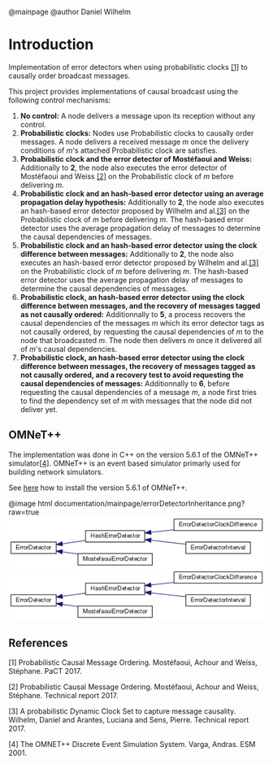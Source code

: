 @mainpage
@author Daniel Wilhelm

# Introduction

Implementation of error detectors when using probabilistic clocks [[1]](https://link.springer.com/chapter/10.1007/978-3-319-62932-2_31) to causally order broadcast messages. 

This project provides implementations of causal broadcast using the following control mechanisms:

1. **No control:** A node delivers a message upon its reception without any control. 
2. **Probabilistic clocks:** Nodes use Probabilistic clocks to causally order messages. A node delivers a received message *m* once the delivery conditions of *m*'s attached Probabilistic clock are satisfies. 
3. **Probabilistic clock and the error detector of Mostéfaoui and Weiss:** Additionally to **2**, the node also executes the error detector of Mostéfaoui and Weiss  [[2]](https://hal.science/hal-02056349/document) on the Probabilistic clock of *m* before delivering *m*. 
4. **Probabilistic clock and an hash-based error detector using an average propagation delay hypothesis:** Additionally to **2**, the node also executes an hash-based error detector proposed by Wilhelm and al.[[3]](https://hal.science/hal-03984499) on the Probabilistic clock of *m* before delivering *m*. The hash-based error detector uses the average propagation delay of messages to determine the causal dependencies of messages. 
5. **Probabilistic clock and an hash-based error detector using the clock difference between messages:** Additionally to **2**, the node also executes an hash-based error detector proposed by Wilhelm and al.[[3]](https://hal.science/hal-03984499) on the Probabilistic clock of *m* before delivering *m*. The hash-based error detector uses the average propagation delay of messages to determine the causal dependencies of messages. 
6. **Probabilistic clock, an hash-based error detector using the clock difference between messages, and the recovery of messages tagged as not causally ordered:** Additionnally to **5**, a process recovers the causal dependencies of the messages *m* which its error detector tags as not causally ordered, by requesting the causal dependencies of *m* to the node that broadcasted *m*. The node then delivers *m* once it delivered all of *m*'s causal dependencies. 
7. **Probabilistic clock, an hash-based error detector using the clock difference between messages, the recovery of messages tagged as not causally ordered, and a recovery test to avoid requesting the causal dependencies of messages:** Additionnally to **6**, before requesting the causal dependencies of a message *m*, a node first tries to find the dependency set of *m* with messages that the node did not deliver yet. 

## OMNeT++

The implementation was done in C++ on the version 5.6.1 of the OMNeT++ simulator[[4]](https://omnetpp.org/). 
OMNeT++ is an event based simulator primarly used for building network simulators. 

See [here](https://doc.omnetpp.org/omnetpp5/InstallGuide.pdf) how to install the version 5.6.1 of OMNeT++.



@image html documentation/mainpage/errorDetectorInheritance.png?raw=true
![Error Detector inheritance graph.](documentation/mainpage/errorDetectorInheritance.png?raw=true)
![Error Detector inheritance graph.](https://github.com/Wilhelm2/ErrorDetectors/blob/master/documentation/mainpage/errorDetectorInheritance.png?raw=true)



## References

<a id="PC">[1]</a> Probabilistic Causal Message Ordering. Mostéfaoui, Achour and Weiss, Stéphane. PaCT 2017.

<a id="PC">[2]</a> Probabilistic Causal Message Ordering. Mostéfaoui, Achour and Weiss, Stéphane. Technical report 2017.

<a id="PC">[3]</a> A probabilistic Dynamic Clock Set to capture message causality. Wilhelm, Daniel and Arantes, Luciana and Sens, Pierre. Technical report 2017.

<a id="PC">[4]</a> The OMNET++ Discrete Event Simulation System. Varga, Andras. ESM 2001.
